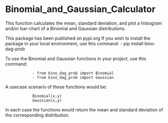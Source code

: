 # Binomial_and_Gaussian_Calculator
This function calculates the mean, standard deviation, and plot a histogram and/or bar-chart of a Binomial and Gaussian distributions.

This package has been published on pypi.org 
If you wish to install the package in your local environment, use this command:
				- pip install bino-dag-prob

To use the Binomial and Gaussian functions in your project, use this command:

				- from bino_dag_prob import Binomial
				- from bino_dag_prob import Gaussian

A usecase scenario of these functions would be:

				Binomial(x,y)
				Gaussian(x,y)
		
In each case the functions would return the mean and standard deviation of the corresponding distribution.  



